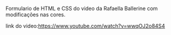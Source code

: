 Formulario de HTML e CSS do video da Rafaella Ballerine com modificações nas cores.  


link do video:https://www.youtube.com/watch?v=wwqOJ2o84S4
